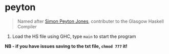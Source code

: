 peyton
======

>Named after [Simon Peyton Jones](http://en.wikipedia.org/wiki/Simon_Peyton_Jones), contributer to the Glasgow Haskell Compiler

1. Load the HS file using GHC, type `main` to start the program

**NB - if you have issues saving to the txt file, `chmod 777` it!**
